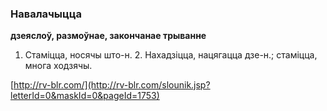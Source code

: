 ### Навалачыцца
**дзеяслоў, размоўнае, закончанае трыванне**

1. Стаміцца, носячы што-н. 2. Нахадзіцца, нацягацца дзе-н.; стаміцца, многа ходзячы.

<a rel="author">[http://rv-blr.com/](http://rv-blr.com/slounik.jsp?letterId=0&maskId=0&pageId=1753)</a>
